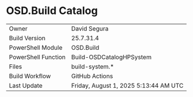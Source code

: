 ﻿# OSD.Build Catalog

| | |
|-|-|
| Owner | David Segura |
| Build Version | 25.7.31.4 |
| PowerShell Module | OSD.Build |
| PowerShell Function | Build-OSDCatalogHPSystem |
| Files | build-system.* |
| Build Workflow | GitHub Actions |
| Last Update | Friday, August 1, 2025 5:13:44 AM UTC |
